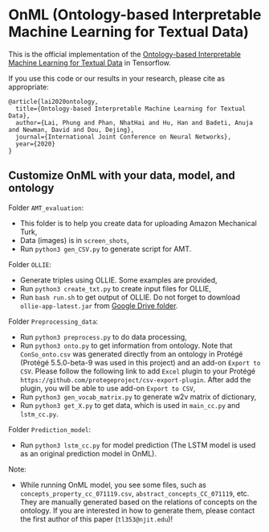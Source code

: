 # OnML (Ontology-based Interpretable Machine Learning for Textual Data)

This is the official implementation of the [Ontology-based Interpretable Machine Learning for Textual Data](https://arxiv.org/pdf/2004.00204.pdf) in Tensorflow.

If you use this code or our results in your research, please cite as appropriate:

```
@article{lai2020ontology,
  title={Ontology-based Interpretable Machine Learning for Textual Data},
  author={Lai, Phung and Phan, NhatHai and Hu, Han and Badeti, Anuja and Newman, David and Dou, Dejing},
  journal={International Joint Conference on Neural Networks},
  year={2020}
}
```

## Customize OnML with your data, model, and ontology

Folder `AMT_evaluation`:
+ This folder is to help you create data for uploading Amazon Mechanical Turk,
+ Data (images) is in `screen_shots`,
+ Run `python3 gen_CSV.py` to generate script for AMT.

Folder `OLLIE`:
+ Generate triples using OLLIE. Some examples are provided,
+ Run `python3 create_txt.py` to create input files for OLLIE,
+ Run `bash run.sh` to get output of OLLIE. Do not forget to download `ollie-app-latest.jar` from [Google Drive folder](https://drive.google.com/drive/folders/17w6RLR5pTG8BfXN-039YWBMnJWrYGKmK?usp=sharing).

Folder `Preprocessing_data`:
+ Run `python3 preprocess.py` to do data processing,
+ Run `python3 onto.py` to get information from ontology. Note that `ConSo_onto.csv` was generated directly from an ontology in Protégé (Protégé 5.5.0-beta-9 was used in this project) and an add-on `Export to CSV`. 
Please follow the following link to add `Excel` plugin to your Protégé `https://github.com/protegeproject/csv-export-plugin`. After add the plugin, you will be able to use add-on `Export to CSV`,
+ Run `python3 gen_vocab_matrix.py` to generate w2v matrix of dictionary,
+ Run `python3 get_X.py` to get data, which is used in `main_cc.py` and `lstm_cc.py`.

Folder `Prediction_model`:
+ Run `python3 lstm_cc.py` for model prediction (The LSTM model is used as an original prediction model in OnML).

Note:
+ While running OnML model, you see some files, such as `concepts_property_cc_071119.csv`, `abstract_concepts_CC_071119`, etc. They are manually generated based on the relations of concepts on the ontology. If you are interested in how to generate them, please contact the first author of this paper (`tl353@njit.edu`)!


